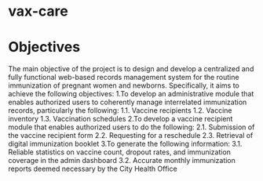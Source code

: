 # vax-care


# Objectives

The main objective of the project is to design and develop a centralized and fully functional web-based records management system for the routine immunization of pregnant women and newborns. Specifically, it aims to achieve the following objectives:
1.To develop an administrative module that enables authorized users to coherently manage interrelated immunization records, particularly the following:
1.1. Vaccine recipients
1.2. Vaccine inventory
1.3. Vaccination schedules
2.To develop a vaccine recipient module that enables authorized users to do the following:
2.1. Submission of the vaccine recipient form
2.2. Requesting for a reschedule
2.3. Retrieval of digital immunization booklet
3.To generate the following information:
3.1. Reliable statistics on vaccine count, dropout rates, and immunization coverage in the admin dashboard
3.2. Accurate monthly immunization reports deemed necessary by the City Health Office
